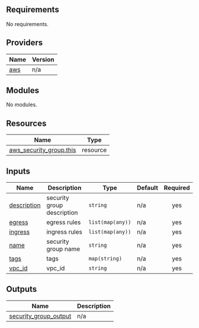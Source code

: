<!-- BEGIN_TF_DOCS -->
## Requirements

No requirements.

## Providers

| Name | Version |
|------|---------|
| <a name="provider_aws"></a> [aws](#provider\_aws) | n/a |

## Modules

No modules.

## Resources

| Name | Type |
|------|------|
| [aws_security_group.this](https://registry.terraform.io/providers/hashicorp/aws/latest/docs/resources/security_group) | resource |

## Inputs

| Name | Description | Type | Default | Required |
|------|-------------|------|---------|:--------:|
| <a name="input_description"></a> [description](#input\_description) | security group description | `string` | n/a | yes |
| <a name="input_egress"></a> [egress](#input\_egress) | egress rules | `list(map(any))` | n/a | yes |
| <a name="input_ingress"></a> [ingress](#input\_ingress) | ingress rules | `list(map(any))` | n/a | yes |
| <a name="input_name"></a> [name](#input\_name) | security group name | `string` | n/a | yes |
| <a name="input_tags"></a> [tags](#input\_tags) | tags | `map(string)` | n/a | yes |
| <a name="input_vpc_id"></a> [vpc\_id](#input\_vpc\_id) | vpc\_id | `string` | n/a | yes |

## Outputs

| Name | Description |
|------|-------------|
| <a name="output_security_group_output"></a> [security\_group\_output](#output\_security\_group\_output) | n/a |
<!-- END_TF_DOCS -->